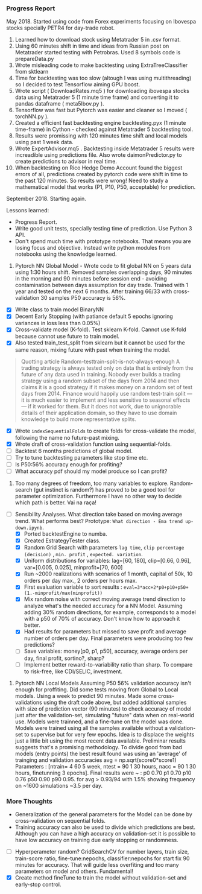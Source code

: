 
### Progress Report

May 2018. Started using code from Forex experiments focusing on Ibovespa stocks specially PETR4 for day-trade robot.
1. Learned how to download stock using Metatrader 5 in .csv format.  
2. Using 60 minutes shift in time and ideas from Russian post on Metatrader started testing with Petrobras. Used 8 symbols code is prepareData.py  
3. Wrote misleading code to make backtesting using ExtraTreeClassifier from sktlearn
4. Time for backtesting was too slow (altough I was using multithreading) so I decided to test Tensorflow aiming GPU boost.
5. Wrote script ( DownloadRates.mq5 ) for downloading ibovespa stocks data using Metatrader 5 (1 minute time frame) and converting it to pandas dataframe ( meta5Ibov.py ).
6. Tensorflow was fast but Pytorch was easier and cleaner so I moved ( torchNN.py ).
7. Created a efficient fast backtesting engine backtesting.pyx (1 minute time-frame) in Cython - checked against Metatrader 5 backtesting tool.
8. Results were promissing with 120 minutes time shift and local models using past 1 week data.
9. Wrote ExpertAdvisor.mq5 . Backtesting inside Metatrader 5 results were increadible using predictions file. Also wrote daimonPredictor.py to create predictions to advisor in real time.
10. When backtesting on Rico Hedge Demo Account found the biggest errors of all, predictions created by pytorch code were shift in time to the past 120 minutes. So results were wrong! Need to study a mathematical model that works (P1, P10, P50, acceptable) for prediction.

September 2018. Starting again.

Lessons learned:
- Progress Report.
- Write good unit tests, specially testing time of prediction. Use Python 3 API.
- Don't spend much time with prototype notebooks. That means you are losing focus and objective. Instead write python modules from notebooks using the knowledge learned.

1. Pytorch NN Global Model - Wrote code to fit global NN on 5 years data using 1:30 hours shift. Removed samples overlapping days, 90 minutes in the morning and 90 minutes before session end - avoiding contamination between days assumption for day trade. Trained with 1 year and tested on the next 6 months. After training 66/33 with cross-validation 30 samples P50 accuracy is 56%.

- [x] Write class to train model BinaryNN  
- [x] Decent Early Stopping (with patiance default 5 epochs ignoring variances in loss less than 0.05%)  
- [x] Cross-validate model (K-fold). Test sklearn K-fold. Cannot use K-fold because cannot use future to train model.  
- [x] Also tested train_test_split from sklearn but it cannot be used for the same reason, mixing future with past when training the model.  

> Quotting article Random-testtrain-split-is-not-always-enough A trading strategy is always tested only on data that is entirely from the future of any data used in training. Nobody ever builds a trading strategy using a random subset of the days from 2014 and then claims it is a good strategy if it makes money on a random set of test days from 2014. Finance would happily use random test-train split — it is much easier to implement and less sensitive to seasonal effects — if it worked for them. But it does not work, due to unignorable details of their application domain, so they have to use domain knowledge to build more representative splits.  

- [x] Wrote `indexSequentialFolds` to create folds for cross-validate the model, following the name no future-past mixing.  
- [x] Wrote draft of cross-validation function using sequential-folds.  
- [ ] Backtest 6 months predictions of global model.  
- [ ] Try to tune backtesting parameters like stop time etc.   
- [ ] Is P50:56% accuracy enough for profiting?  
- [ ] What accuracy pdf should my model produce so I can profit?  

1. Too many degrees of freedom, too many variables to explore. Random-search (gut instinct is random?) has proved to be a good tool for parameter optimization. Furthermore I have no other way to decide which path is better. Vai na raça!  
- [ ] Sensibility Analyses. What direction take based on moving average trend. What performs best? Prototype:  `What direction - Ema trend up-down.ipynb`.
  - [x] Ported backtestEngine to numba.  
  - [x] Created EstrategyTester class.  
  - [x] Random Grid Search with parameters  `lag time`, `clip percentage (decision)` , `min. profit` , `expected. variation`.
  - [x] Uniform distributions for variables: lag=[60, 180], clip=[0.66, 0.96], var=[0.005, 0.025], minprofit=[70, 600]  
  - [x] Run ~2000 realizations with scenarios of 1 month, capital of 50k, 10 orders per day max., 2 orders per hours max.   
  - [x] First evaluation variable to sort results : `eval=3*acc+2*p0+p10+p50+(1.-minprofit/max(minprofit))`  
  - [x] Mix random noise with correct moving average trend direction to analyze what's the needed accuracy for a NN Model.    Assuming adding 30% random directions, for example, corresponds to a model with a p50 of 70% of accuracy. Don't know how to approach it better.  
  - [x] Had results for parameters but missed to save profit and average number of orders per day. Final parameters were producing too few predictions?
  - [ ] Save variables: money[p0, p1, p50], accuracy, average orders per day, final profit, sortino?, sharp?
  - [ ] Implement better reward-to-variability ratio than sharp. To compare to risk-free, like CDI/SELIC, investment. 

1.  Pytorch NN Local Models Assuming P50 56% validation accuracy isn't enough for proffiting. Did some tests moving from Global to Local models. Using a week to predict 90 minutes. Made some cross-validations using the draft code above, but added additional samples with size of prediction vector (90 minutes) to check accuracy of model just after the validation-set, simulating "future" data when on real-world use. Models were trainned, and a fine-tune on the model was done. Models were trained using all the samples available without a validation-set to supervise but for very few epochs. Idea is to displace the weights just a little bit using the most recent data available. Preliminar results suggests that's a promising methodology. To divide good from bad models (entry points) the best result found was using an 'average' of trainging and validation accuracies avg = np.sqrt(score0*score1) Parameters : [ntrain= 4 60 5 week, ntest = 90 1 30 hours, nacc = 90 1 30 hours, finetunning 3 epochs]. Final results were ~ : p0 0.70 p1 0.70 p10 0.76 p50 0.90 p90 0.95. for avg > 0.93/94 with 1.5% showing frequency on ~1600 simulations ~3.5 per day.  

### More Thoughts  

- Generalization of the general parameters for the Model can be done by cross-validation on sequential folds.  
- Training accuracy can also be used to divide which predictions are best. Although you can have a high accuracy on validation-set it is possible to have low accuracy on training due early stopping or randomness.  
- [ ] Hyperperameter random? GridSearchCV for number layers, train size, train-score ratio, fine-tune:nepochs, classifier:nepochs for start fix 90 minutes for accuracy. That will guide less overfiting and too many parameters on model and others. Fundamental!  
- [x] Create method fineTune to train the model without validation-set and early-stop control.  
